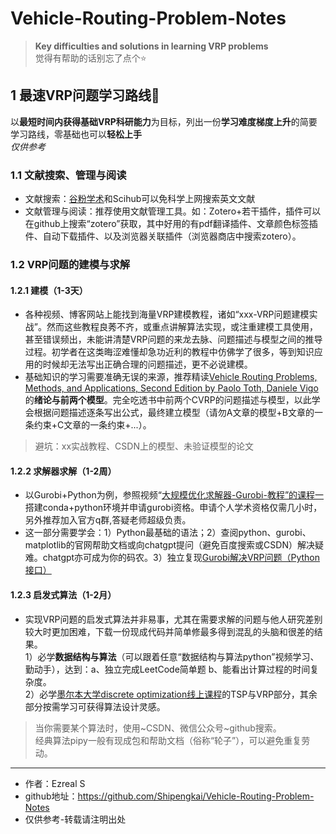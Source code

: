 # Vehicle-Routing-Problem-Notes 
> **Key difficulties and solutions in learning VRP problems**  
> 觉得有帮助的话别忘了点个⭐

## 1 最速VRP问题学习路线:running:
以**最短时间内获得基础VRP科研能力**为目标，列出一份**学习难度梯度上升**的简要学习路线，零基础也可以**轻松上手**    
*仅供参考*  
  
### 1.1 文献搜索、管理与阅读
- 文献搜索：[谷粉学术](https://gfsoso.99lb.net/scholar.html)和Scihub可以免科学上网搜索英文文献  
- 文献管理与阅读：推荐使用文献管理工具。如：Zotero+若干插件，插件可以在github上搜索“zotero”获取，其中好用的有pdf翻译插件、文章颜色标签插件、自动下载插件、以及浏览器关联插件（浏览器商店中搜索zotero）。  

### 1.2 VRP问题的建模与求解
#### 1.2.1 建模（1-3天）
- 各种视频、博客网站上能找到海量VRP建模教程，诸如“xxx-VRP问题建模实战”。然而这些教程良莠不齐，或重点讲解算法实现，或注重建模工具使用，甚至错误频出，未能讲清楚VRP问题的来龙去脉、问题描述与模型之间的推导过程。初学者在这类晦涩难懂却急功近利的教程中仿佛学了很多，等到知识应用的时候却无法写出正确合理的问题描述，更不必说建模。    
- 基础知识的学习需要准确无误的来源，推荐精读[Vehicle Routing Problems, Methods, and Applications, Second Edition by Paolo Toth, Daniele Vigo](https://librarygenesis.pro)的**绪论与前两个模型**。完全吃透书中前两个CVRP的问题描述与模型，以此学会根据问题描述逐条写出公式，最终建立模型（请勿A文章的模型+B文章的一条约束+C文章的一条约束+...）。    
>避坑：xx实战教程、CSDN上的模型、未验证模型的论文    
#### 1.2.2 求解器求解（1-2周）
- 以Gurobi+Python为例，参照视频“[大规模优化求解器-Gurobi-教程”的课程一](https://www.bilibili.com/video/BV1jt411b73m)搭建conda+python环境并申请gurobi资格。申请个人学术资格仅需几小时，另外推荐加入官方q群,答疑老师超级负责。  
- 这一部分需要学会：1）Python最基础的语法；2）查阅python、gurobi、matplotlib的官网帮助文档或向chatgpt提问（避免百度搜索或CSDN）解决疑难。chatgpt亦可成为你的码农。3）独立复现[Gurobi解决VRP问题（Python接口）](https://www.bilibili.com/video/BV1wU4y1W7jD)  
#### 1.2.3 启发式算法（1-2月）
- 实现VRP问题的启发式算法并非易事，尤其在需要求解的问题与他人研究差别较大时更加困难，下载一份现成代码并简单修最多得到混乱的头脑和很差的结果。  
1）必学**数据结构与算法**（可以跟着任意“数据结构与算法python”视频学习、勤动手），达到：a、独立完成LeetCode简单题  b、能看出计算过程的时间复杂度。   
2）必学[墨尔本大学discrete optimization线上课程](https://www.bilibili.com/video/BV1z84y1h7M1)的TSP与VRP部分，其余部分按需学习可获得算法设计灵感。   
> 当你需要某个算法时，使用~CSDN、微信公众号~github搜索。  
> 经典算法pipy一般有现成包和帮助文档（俗称“轮子”），可以避免重复劳动。

      
******
- 作者：Ezreal S
- github地址：https://github.com/Shipengkai/Vehicle-Routing-Problem-Notes
- 仅供参考-转载请注明出处
